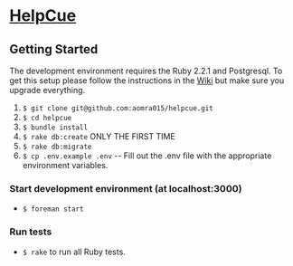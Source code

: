 # [HelpCue](http://www.helpcue.com)

## Getting Started

The development environment requires the Ruby 2.2.1 and Postgresql. To get this setup please follow the instructions in the [Wiki](https://github.com/aomra015/helpcue/wiki) but make sure you upgrade everything.

1. `$ git clone git@github.com:aomra015/helpcue.git`
1. `$ cd helpcue`
1. `$ bundle install`
1. `$ rake db:create` ONLY THE FIRST TIME
1. `$ rake db:migrate`
1. `$ cp .env.example .env` -- Fill out the .env file with the appropriate environment variables.

### Start development environment (at localhost:3000)
- `$ foreman start`

### Run tests
- `$ rake` to run all Ruby tests.
